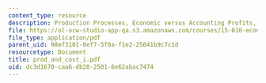 ```yaml
---
content_type: resource
description: Production Processes, Economic versus Accounting Profits, Cost Concepts.
file: https://ol-ocw-studio-app-qa.s3.amazonaws.com/courses/15-010-economic-analysis-for-business-decisions-fall-2004/dc3d1670caa6db2825016e62abac7474_prod_and_cost_i.pdf
file_type: application/pdf
parent_uid: 98ef3101-0ef7-5f0a-f1e2-25041b9c7c1d
resourcetype: Document
title: prod_and_cost_i.pdf
uid: dc3d1670-caa6-db28-2501-6e62abac7474
---
```

